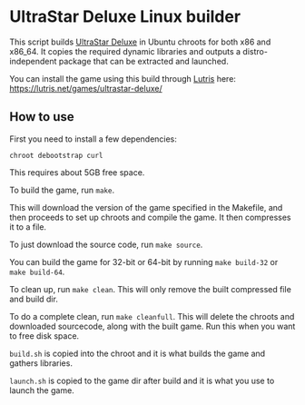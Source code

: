 UltraStar Deluxe Linux builder
==============================

This script builds [UltraStar Deluxe](https://github.com/Ultrastar-Deluxe/USDX) in Ubuntu chroots for both x86 and x86_64. It copies the required dynamic libraries and outputs a distro-independent package that can be extracted and launched.

You can install the game using this build through [Lutris](https://lutris.net) here: https://lutris.net/games/ultrastar-deluxe/

How to use
----------

First you need to install a few dependencies:

`chroot debootstrap curl`

This requires about 5GB free space.

To build the game, run `make`.

This will download the version of the game specified in the Makefile, and then proceeds to set up chroots and compile the game. It then compresses it to a file.

To just download the source code, run `make source`.

You can build the game for 32-bit or 64-bit by running `make build-32` or `make build-64`.

To clean up, run `make clean`. This will only remove the built compressed file and build dir.

To do a complete clean, run `make cleanfull`. This will delete the chroots and downloaded sourcecode, along with the built game. Run this when you want to free disk space.

`build.sh` is copied into the chroot and it is what builds the game and gathers libraries.

`launch.sh` is copied to the game dir after build and it is what you use to launch the game.
